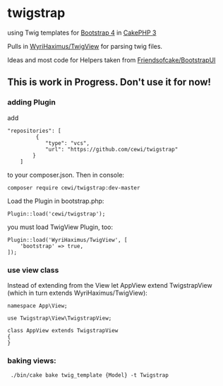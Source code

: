 # twigstrap

using Twig templates for [Bootstrap 4](https://v4-alpha.getbootstrap.com/) in [CakePHP 3](https://cakephp.org)

Pulls in  [WyriHaximus/TwigView](https://github.com/WyriHaximus/TwigView) for parsing twig files.  

Ideas and most code for Helpers taken from [Friendsofcake/BootstrapUI](https://github.com/FriendsOfCake/bootstrap-ui)

## This is work in Progress. Don't use it for now!

### adding Plugin

add 

    "repositories": [
             {
                "type": "vcs",
                "url": "https://github.com/cewi/twigstrap"
            }
        ] 
        
 to your composer.json. Then in console:

```
composer require cewi/twigstrap:dev-master
```

Load the Plugin in bootstrap.php:

```
Plugin::load('cewi/twigstrap');
```

you must load TwigView Plugin, too:

```
Plugin::load('WyriHaximus/TwigView', [
    'bootstrap' => true,
]);
```

### use view class

Instead of extending from the View let AppView extend TwigstrapView (which in turn extends WyriHaximus/TwigView):

```
namespace App\View;

use Twigstrap\View\TwigstrapView;

class AppView extends TwigstrapView
{
}
```

### baking views:
```
 ./bin/cake bake twig_template {Model} -t Twigstrap
```



